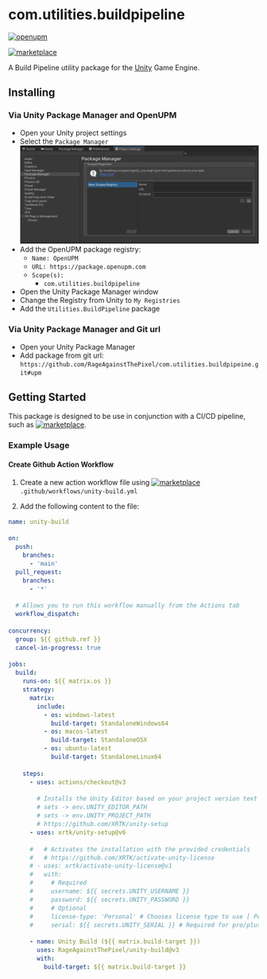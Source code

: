 # com.utilities.buildpipeline

[![openupm](https://img.shields.io/npm/v/com.utilities.buildpipeline?label=openupm&registry_uri=https://package.openupm.com)](https://openupm.com/packages/com.utilities.buildpipeline/)

[![marketplace](https://img.shields.io/static/v1?label=&labelColor=505050&message=Unity%20Build%20Pipeline%20Utility&color=0076D6&logo=github-actions&logoColor=0076D6)](https://github.com/marketplace/actions/unity-build-pipeline-utility)

A Build Pipeline utility package for the [Unity](https://unity.com/) Game Engine.

## Installing

### Via Unity Package Manager and OpenUPM

- Open your Unity project settings
- Select the `Package Manager`
![scoped-registries](Utilities.BuildPipeline/Packages/com.utilities.buildpipeline/Documentation~/images/package-manager-scopes.png)
- Add the OpenUPM package registry:
  - `Name: OpenUPM`
  - `URL: https://package.openupm.com`
  - `Scope(s):`
    - `com.utilities.buildpipeline`
- Open the Unity Package Manager window
- Change the Registry from Unity to `My Registries`
- Add the `Utilities.BuildPipeline` package

### Via Unity Package Manager and Git url

- Open your Unity Package Manager
- Add package from git url: `https://github.com/RageAgainstThePixel/com.utilities.buildpipeine.git#upm`

## Getting Started

This package is designed to be use in conjunction with a CI/CD pipeline, such as [![marketplace](https://img.shields.io/static/v1?label=&labelColor=505050&message=Unity%20Build%20Pipeline%20Utility&color=0076D6&logo=github-actions&logoColor=0076D6)](https://github.com/marketplace/actions/unity-build-pipeline-utility).

### Example Usage

#### Create Github Action Workflow

1. Create a new action workflow file using [![marketplace](https://img.shields.io/static/v1?label=&labelColor=505050&message=Unity%20Build%20Pipeline%20Utility&color=0076D6&logo=github-actions&logoColor=0076D6)](https://github.com/marketplace/actions/unity-build-pipeline-utility)
`.github/workflows/unity-build.yml`

2. Add the following content to the file:

```yml
name: unity-build

on:
  push:
    branches:
      - 'main'
  pull_request:
    branches:
      - '*'

  # Allows you to run this workflow manually from the Actions tab
  workflow_dispatch:

concurrency:
  group: ${{ github.ref }}
  cancel-in-progress: true

jobs:
  build:
    runs-on: ${{ matrix.os }}
    strategy:
      matrix:
        include:
          - os: windows-latest
            build-target: StandaloneWindows64
          - os: macos-latest
            build-target: StandaloneOSX
          - os: ubuntu-latest
            build-target: StandaloneLinux64

    steps:
      - uses: actions/checkout@v3

        # Installs the Unity Editor based on your project version text file
        # sets -> env.UNITY_EDITOR_PATH
        # sets -> env.UNITY_PROJECT_PATH
        # https://github.com/XRTK/unity-setup
      - uses: xrtk/unity-setup@v6

      #   # Activates the installation with the provided credentials
      #   # https://github.com/XRTK/activate-unity-license
      # - uses: xrtk/activate-unity-license@v1
      #   with:
      #     # Required
      #     username: ${{ secrets.UNITY_USERNAME }}
      #     password: ${{ secrets.UNITY_PASSWORD }}
      #     # Optional
      #     license-type: 'Personal' # Chooses license type to use [ Personal, Professional ]
      #     serial: ${{ secrets.UNITY_SERIAL }} # Required for pro/plus activations

      - name: Unity Build (${{ matrix.build-target }})
        uses: RageAgainstThePixel/unity-build@v3
        with:
          build-target: ${{ matrix.build-target }}
```
